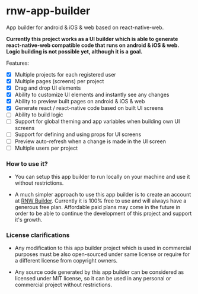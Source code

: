 # rnw-app-builder
App builder for android &amp; iOS &amp; web based on react-native-web.

**Currently this project works as a UI builder which is able to generate react-native-web compatible code that runs on android & iOS & web. Logic building is not possible yet, although it is a goal.**

Features:
- [x] Multiple projects for each registered user
- [x] Multiple pages (screens) per project
- [x] Drag and drop UI elements
- [x] Ability to customize UI elements and instantly see any changes
- [x] Ability to preview built pages on android & iOS & web
- [x] Generate react / react-native code based on built UI screens
- [ ] Ability to build logic
- [ ] Support for global theming and app variables when building own UI screens
- [ ] Support for defining and using props for UI screens
- [ ] Preview auto-refresh when a change is made in the UI screen
- [ ] Multiple users per project

### How to use it?
* You can setup this app builder to run locally on your machine and use it without restrictions.

* A much simpler approach to use this app builder is to create an account at [RNW Builder](https://order-software.com/appBuilder). Currently it is 100% free to use and will always have a generous free plan. Affordable paid plans may come in the future in order to be able to continue the development of this project and support it's growth.

### License clarifications
* Any modification to this app builder project which is used in commercial purposes must be also open-sourced under same license or require for a different license from copyright owners.

* Any source code generated by this app builder can be considered as licensed under MIT license, so it can be used in any personal or commercial project without restrictions.
